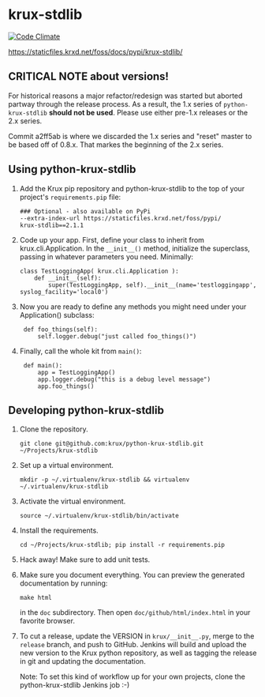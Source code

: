 # krux-stdlib

[![Code Climate](https://codeclimate.com/github/krux/python-krux-stdlib/badges/gpa.svg)](https://codeclimate.com/github/krux/python-krux-stdlib)

https://staticfiles.krxd.net/foss/docs/pypi/krux-stdlib/

## CRITICAL NOTE about versions!

For historical reasons a major refactor/redesign was started but
aborted partway through the release process. As a result, the 1.x
series of `python-krux-stdlib` **should not be used**. Please use
either pre-1.x releases or the 2.x series.

Commit a2ff5ab is where we discarded the 1.x series and "reset" master
to be based off of 0.8.x. That markes the beginning of the 2.x series.

## Using python-krux-stdlib

1.  Add the Krux pip repository and python-krux-stdlib to the top of
    your project's `requirements.pip` file:

        ### Optional - also available on PyPi
        --extra-index-url https://staticfiles.krxd.net/foss/pypi/
        krux-stdlib==2.1.1

2.  Code up your app. First, define your class to inherit from
    krux.cli.Application. In the `__init__()` method, initialize the
    superclass, passing in whatever parameters you need. Minimally:

        class TestLoggingApp( krux.cli.Application ):
            def __init__(self):
                super(TestLoggingApp, self).__init__(name='testloggingapp', syslog_facility='local0')

3. Now you are ready to define any methods you might need under your
   Application() subclass:

        def foo_things(self):
            self.logger.debug("just called foo_things()")

4. Finally, call the whole kit from `main()`:

        def main():
            app = TestLoggingApp()
            app.logger.debug("this is a debug level message")
            app.foo_things()

## Developing python-krux-stdlib

1.  Clone the repository.

        git clone git@github.com:krux/python-krux-stdlib.git ~/Projects/krux-stdlib

2.  Set up a virtual environment.

        mkdir -p ~/.virtualenv/krux-stdlib && virtualenv ~/.virtualenv/krux-stdlib

3.  Activate the virtual environment.

        source ~/.virtualenv/krux-stdlib/bin/activate

4.  Install the requirements.

        cd ~/Projects/krux-stdlib; pip install -r requirements.pip

5.  Hack away! Make sure to add unit tests.

6.  Make sure you document everything. You can preview the generated
    documentation by running:

        make html

    in the `doc` subdirectory. Then open `doc/github/html/index.html`
    in your favorite browser.

7.  To cut a release, update the VERSION in `krux/__init__.py`, merge to the
    `release` branch, and push to GitHub. Jenkins will build and
    upload the new version to the Krux python repository, as well as
    tagging the release in git and updating the documentation.

    Note: To set this kind of workflow up for your own projects, clone
    the python-krux-stdlib Jenkins job :-)
